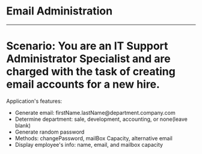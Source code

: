 # Email Administration
<hr>
<h1>Scenario: You are an IT Support Administrator Specialist and are charged with the task of creating email accounts for a new hire. </h1>
<p>Application's features: </p>
<ul>
    <li>Generate email: firstName.lastName@department.company.com</li>
    <li>Determine department: sale, development, accounting, or none(leave blank)</li>
    <li>Generate random password</li>
    <li>Methods: changePassword, mailBox Capacity, alternative email</li>
    <li>Display employee's info: name, email, and mailbox capacity</li>
</ul>
